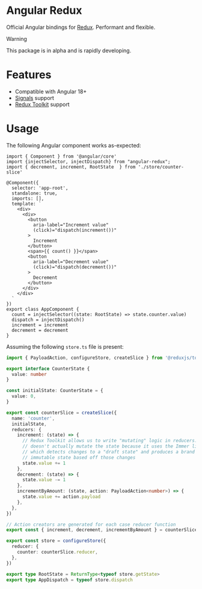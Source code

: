 # Angular Redux

Official Angular bindings for [Redux](https://github.com/reduxjs/redux).
Performant and flexible.

> [!WARNING]  
> This package is in alpha and is rapidly developing.

# Features

- Compatible with Angular 18+
- [Signals](https://angular.dev/guide/signals) support
- [Redux Toolkit](https://redux-toolkit.js.org/) support

# Usage

The following Angular component works as-expected:

```angular-ts
import { Component } from '@angular/core'
import {injectSelector, injectDispatch} from "angular-redux";
import { decrement, increment, RootState  } from './store/counter-slice'

@Component({
  selector: 'app-root',
  standalone: true,
  imports: [],
  template: `
    <div>
      <div>
        <button
          aria-label="Increment value"
          (click)="dispatch(increment())"
        >
          Increment
        </button>
        <span>{{ count() }}</span>
        <button
          aria-label="Decrement value"
          (click)="dispatch(decrement())"
        >
          Decrement
        </button>
      </div>
    </div>
  `
})
export class AppComponent {
  count = injectSelector((state: RootState) => state.counter.value)
  dispatch = injectDispatch()
  increment = increment
  decrement = decrement
}
```

Assuming the following `store.ts` file is present:

```typescript
import { PayloadAction, configureStore, createSlice } from '@reduxjs/toolkit'

export interface CounterState {
  value: number
}

const initialState: CounterState = {
  value: 0,
}

export const counterSlice = createSlice({
  name: 'counter',
  initialState,
  reducers: {
    increment: (state) => {
      // Redux Toolkit allows us to write "mutating" logic in reducers. It
      // doesn't actually mutate the state because it uses the Immer library,
      // which detects changes to a "draft state" and produces a brand new
      // immutable state based off those changes
      state.value += 1
    },
    decrement: (state) => {
      state.value -= 1
    },
    incrementByAmount: (state, action: PayloadAction<number>) => {
      state.value += action.payload
    },
  },
})

// Action creators are generated for each case reducer function
export const { increment, decrement, incrementByAmount } = counterSlice.actions

export const store = configureStore({
  reducer: {
    counter: counterSlice.reducer,
  },
})

export type RootState = ReturnType<typeof store.getState>
export type AppDispatch = typeof store.dispatch
```
